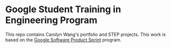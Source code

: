 # Google Student Training in Engineering Program

This repo contains Carolyn Wang's portfolio and STEP projects.
This work is based on the [Google Software Product Sprint](https://g.co/softwareproductsprint) program.
